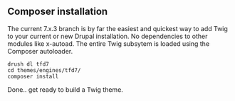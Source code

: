 ## Composer installation


The current 7.x.3 branch is by far the easiest and quickest way to add Twig to your current or new Drupal installation. No dependencies to other modules like x-autoad. The entire Twig subsytem is loaded using the Composer autoloader.


```
drush dl tfd7
cd themes/engines/tfd7/
composer install
```

Done.. get ready to build a Twig theme.